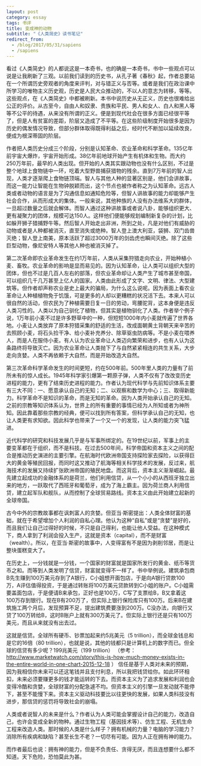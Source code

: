 ```yaml
---
layout: post
category: essay
tags: 书评
title: 变成神的动物
subtitle: "《人类简史》读书笔记"
redirect_from:
  - /blog/2017/05/31/sapiens
  - /sapiens
---
```


看过《人类简史》的人都说这是一本奇书，也的确是一本奇书，书中一些观点可以说是让我刷新了三观。以前我们读到的历史书，从孔子著《春秋》起，作者总要站在一个所谓历史旁观者的角度来评判，对与错正义与否等。或者是我们在政治课中所学习的唯物主义历史观，历史是人民大众推动的，不以人的意志为转移，等等。这些观点，在《人类简史》中都被刷新。本书中说历史从无正义，历史也很难给出公正的评价。从古至今，自由人和奴隶、贵族和平民、男人和女人、白人和黑人等等不公平的待遇，从来没有所谓的正义。便是到现代社会在很多方面已经很平等了，但是人有贫富的差距，阶层又造成了不平等。在这些阶级制度开始很多是因为历史的偶发情况导致，但部分群体取得既得利益之后，经时代不断加以延续改良，便成为根深蒂固的阶层。

作者把人类历史分成三个阶段，分别是认知革命、农业革命和科学革命。135亿年前宇宙大爆炸，宇宙开始形成。38亿年前地球开始产生有机体和生物。而大约250万年前，最早的人类出现。但开始的人类其实跟动物也没有什么区别，不过是整个地球上食物链中一环，吃着大型野兽捕获猎物的残余。直到7万年前的智人出现，人类才逐渐爬上食物链顶端。智人与其他人种的显著区别是，他们会讲故事，而这一能力让智能在生物钟脱颖而出，这个节点也被作者称之为认知革命。远古人类或者动物的语言是为了沟通信息如通知危险等，但智人讲故事的能力却能够产生社会合作，从而形成大的集体。一般来说，其他种族的人没有办法维系大的群体，一旦超过数量之后就会解体。而智人通过这种讲故事或者说八卦，能够组织更大、更有凝聚力的团体，规模可达150人。这样他们便能够规划编制新复杂的计划，比如躲开狮子猎捕野牛等。然后智人开始走出非洲，所到之处，凡是对他们有威胁的动物或者是人种都被消灭，直至消失或绝种。智人登上澳大利亚，袋狮、双门齿兽灭绝；智人登上南美，原本活跃了超过3000万年的剑齿虎也瞬间灭绝。除了这些巨型动物，像尼安特人等其他人种也被消灭掉了。

第二次革命即农业革命发生在约1万年前，人类从采集狩猎走向农业，开始种植小麦、畜牧。农业革命的影响是显而易见的。因为认知革命，让人类可以组织大型的团体，但也不过是几百人左右的部落，但农业革命却让人类产生了城市甚至帝国，可以组织几千几万甚至上亿人的国家。人类由此形成了文字、文明、律法、大型建筑等。但作者却声称农业是史上最大的骗局，为什么这么说呢。因为表面上看农业革命让人种植植物免于饥饿，可是更多的人却以更糟糕的状况活下去。本来人可以很自然的活动，但农民为了种植需要日复一日的劳动，弯腰驼背，这本身便是违反人类习性的。人类以为自己驯化了植物，但其实是植物驯化了人类。作者举个例子说，1万年前小麦不过是许多野草中的一种，但短短1000年内小麦就传遍了世界各地。小麦让人类放弃了原本狩猎采集的舒适的生活，改成面朝黄土背朝天来辛苦的去照顾小麦，将石头捡干净、给小麦补充养分、除草驱虫防病等。不是小麦在喂养人，而是人在服侍小麦。有人认为农业革命让人类迈向繁荣和进步，也有人认为这条路终将导致灭亡。因为农业革命让人类抛下了与自然紧紧相连的共生关系，大步走向贪婪。人类不再依赖于大自然，而是开始改造大自然。

第三次革命科学革命发生的时间更短，约在500年前。500年里人类的力量有了前所未有的惊人成长。1945年科学家引爆第一颗原子弹，人类不仅有了改改变历史进程的能力，更有了结束历史进程的能力。作者认为现代科学与先前知识体系主要有三大不同：一、愿意承认自己的无知；二、以观察和数学为中心；三、取得新能力。科学革命不是知识的革命，而是无知的革命。因为人类开始承认自己的无知。之前的宗教等知识体系认为，世界上的所有重要的事情已经为人所知或者为神所知。因此靠着那些宗教的经典，便可以找到所有答案，但科学承认自己的无知，也让人类更有求知欲。因此科学也带来了一个又一个的发现，让人类的能力突飞猛进。

近代科学的研究和科技发展几乎是与军事所绑定的。在19世纪以前，军事上的主要变革都在于组织，而不是科技。在过去500年间，科学帝国和资本主义之间的配合是推动历史演进的主要引擎。在航海时代欧洲帝国支持探险家去探险，以获得巨大的黄金等殖民回报，而同时这又推动了航海等相关科学技术的发展，反过来，航海技术的发展又持续扩张欧洲帝国的殖民地盘。而这背后，资本主义渐渐崛起。最先建立起成功的金融体系的是荷兰，他们利用信贷，从一个小小的从西班牙独立出来的地方，一跃取代了西班牙和葡萄牙，成为了海上霸主。因为荷兰商人利用信贷，建立起军队和舰队，从而控制了全球贸易路线。资本主义由此开始建立起新的全球帝国。

古今中外的宗教故事都在讽刺富人的贪婪。但亚当·斯密提出：人类全体财富的基础，就在于希望增加个人利润的自私心理。他认为这种“自私”或是“贪婪”是好的，而且我们让自己过得好的时候，不只是自己得利，也能让他人受益。在这种模式下，商人拿到了利润会投入生产，这就是资本（capital），而不是财富（wealth）。所以，在亚当·斯密的故事中，人变得富有不是因为剥削邻居，而是让整块蛋糕变大了。

在历史上，一分钱就是一分钱，一个国家的财富就是国家所发行的黄金、纸币等货币之和。而等到人类发明了信贷，财富就变得不一样了。书中举例说。建筑承包商B先生赚到100万美元存到了A银行，C小姐想开面包店，于是向A银行贷款100万，A评估值得投资，于是通过转账将100万美元贷款转到C小姐的账户。C小姐需要盖面包店，于是便请B来承包，正好也是100万，C写了支票给B，B又拿着这100万存到银行。现在B有200万了，但实际上银行保险库只有100万。后来B在建筑施工两个月后，发现预算不足，提出建筑费要涨到200万。C没办法，向银行又贷了100万转给B，这时B账户上就有300万美元了。但实际上银行还是只有100万美元，而且从来就没有出去过。

这就是信贷。全球所有硬币、钞票加起来约5兆美元（5 trillion），而全球金钱总和是它的16倍（80 trillion），也就是说，其他的钱都只是计算机上的数字而已。但全球的信贷有多少呢？199兆美元（199 trillion） （参考： http://www.marketwatch.com/story/this-is-how-much-money-exists-in-the-entire-world-in-one-chart-2015-12-18 ） 信任是基于人类对未来的预期，因为我相信你未来可以还这笔钱并且支付利息，所以我把钱贷给你。如此环环相扣，未来必须要赚更多的钱才能运转的下去。而资本主义为了追求发展和利润也会变得冷酷和贪婪，全球财富的分配急遽不均。但资本主义的引擎一旦发动就不能停下，甚至不能慢下来。资本主义驱动科技要比以往更快的发展，如果人类科技没有进步，那信贷的惩罚将导致社会的崩塌。

人类或者说智人的未来是什么？作者认为人类可能会掌握设计自己的能力，改造自己，也许会变成全新的物种。通过生物工程（基因技术等）、仿生工程、无机生命工程来改造人类。那时候的人类是什么样子？拥有机械的力量？电脑的学习能力？消除所有疾病和缺陷？甚至长生不老？一切尽有可能。因为人正在拥有神的能力。

而作者最后也说：拥有神的能力，但是不负责任、贪得无厌，而且连想要什么都不知道。天下危险，恐怕莫此为甚。
